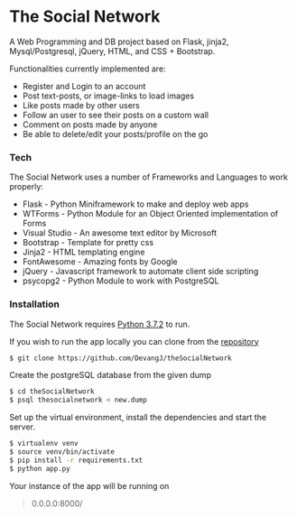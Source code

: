 # The Social Network

A Web Programming and DB project based on Flask, jinja2, Mysql/Postgresql, jQuery, HTML, and CSS + Bootstrap.

Functionalities currently implemented are:
  - Register and Login to an account
  - Post text-posts, or image-links to load images
  - Like posts made by other users
  - Follow an user to see their posts on a custom wall
  - Comment on posts made by anyone
  - Be able to delete/edit your posts/profile on the go
  
  
### Tech
 
The Social Network uses a number of Frameworks and Languages to work properly:

* Flask - Python Miniframework to make and deploy web apps
* WTForms - Python Module for an Object Oriented implementation of Forms
* Visual Studio - An awesome text editor by Microsoft
* Bootstrap - Template for pretty css
* Jinja2 - HTML templating engine
* FontAwesome - Amazing fonts by Google
* jQuery - Javascript framework to automate client side scripting
* psycopg2 - Python Module to work with PostgreSQL

### Installation

The Social Network requires [Python 3.7.2](https://www.python.org/downloads/) to run.

If you wish to run the app locally you can clone from the [repository](https://github.com/DevangJ/theSocialNetwork)
```sh
$ git clone https://github.com/DevangJ/theSocialNetwork
```

Create the postgreSQL database from the given dump

```sh
$ cd theSocialNetwork
$ psql thesocialnetwork < new.dump
```

Set up the virtual environment, install the dependencies and start the server.

```sh
$ virtualenv venv
$ source venv/bin/activate
$ pip install -r requirements.txt
$ python app.py
```

Your instance of the app will be running on
> 0.0.0.0:8000/
